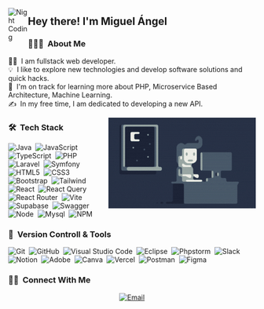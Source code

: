 <img alt="Night Coding" src="./assets/Hand%20Wave.gif" width='40' align="left"/><h2 align="left">Hey there! I'm Miguel Ángel</h2>

<!-- ## 👋 &nbsp;Hey there! I'm Miguel Ángel -->

### 👨🏻‍💻 &nbsp;About Me

👨‍💻 &nbsp;I am fullstack web developer.\
💡 &nbsp;I like to explore new technologies and develop software solutions and quick hacks.\
🌱 &nbsp;I'm on track for learning more about PHP, Microservice Based Architecture, Machine Learning.\
✍️ &nbsp;In my free time, I am dedicated to developing a new API.


<img alt="Night Coding" src="https://raw.githubusercontent.com/AVS1508/AVS1508/master/assets/Night-Coding.gif" align="right"/>

### 🛠 &nbsp;Tech Stack

![Java](https://img.shields.io/badge/java-%23ED8B00.svg?style=for-the-badge&logo=java&logoColor=white)&nbsp;
![JavaScript](https://img.shields.io/badge/javascript-%23323330.svg?style=for-the-badge&logo=javascript&logoColor=%23F7DF1E)&nbsp;
![TypeScript](https://img.shields.io/badge/typescript-%23007ACC.svg?style=for-the-badge&logo=typescript&logoColor=white)&nbsp;
![PHP](https://img.shields.io/badge/Php-777bb3?style=for-the-badge&logo=php&logoColor=white)&nbsp;
![Laravel](https://img.shields.io/badge/Laravel-fd4f3c?style=for-the-badge&logo=laravel&logoColor=white)&nbsp;
![Symfony](https://img.shields.io/badge/Symfony-000000?style=for-the-badge&logo=symfony&logoColor=white)&nbsp;
![HTML5](https://img.shields.io/badge/html5-%23E34F26.svg?style=for-the-badge&logo=html5&logoColor=white)&nbsp;
![CSS3](https://img.shields.io/badge/css3-%231572B6.svg?style=for-the-badge&logo=css3&logoColor=white)&nbsp;
![Bootstrap](https://img.shields.io/badge/bootstrap-%23563D7C.svg?style=for-the-badge&logo=bootstrap&logoColor=white)&nbsp;
![Tailwind](https://img.shields.io/badge/Tailwind-09b6d3?style=for-the-badge&logo=tailwind.css&logoColor=white)&nbsp;
![React](https://img.shields.io/badge/react-%2320232a.svg?style=for-the-badge&logo=react&logoColor=%2361DAFB)&nbsp; 
![React Query](https://img.shields.io/badge/-React%20Query-FF4154?style=for-the-badge&logo=react%20query&logoColor=white)&nbsp; 
![React Router](https://img.shields.io/badge/React_Router-CA4245?style=for-the-badge&logo=react-router&logoColor=white)&nbsp;
![Vite](https://img.shields.io/badge/vite-%23646CFF.svg?style=for-the-badge&logo=vite&logoColor=white)&nbsp;
![Supabase](https://img.shields.io/badge/Supabase-3ECF8E?style=for-the-badge&logo=supabase&logoColor=white)&nbsp;
![Swagger](https://img.shields.io/badge/-Swagger-%23Clojure?style=for-the-badge&logo=swagger&logoColor=white)&nbsp;
![Node](https://img.shields.io/badge/Node-529f41?style=for-the-badge&logo=node.js&logoColor=white)&nbsp;
![Mysql](https://img.shields.io/badge/Mysql-015f8b?style=for-the-badge&logo=mysql&logoColor=white)&nbsp;
![NPM](https://img.shields.io/badge/NPM-%23CB3837.svg?style=for-the-badge&logo=npm&logoColor=white)


### 🧰 &nbsp;Version Controll & Tools 

![Git](https://img.shields.io/badge/git-%23F05033.svg?style=for-the-badge&logo=git&logoColor=white)&nbsp;
![GitHub](https://img.shields.io/badge/github-%23121011.svg?style=for-the-badge&logo=github&logoColor=white)&nbsp;
![Visual Studio Code](https://img.shields.io/badge/Visual%20Studio%20Code-0078d7.svg?style=for-the-badge&logo=visual-studio-code&logoColor=white)&nbsp;
![Eclipse](https://img.shields.io/badge/Eclipse-FE7A16.svg?style=for-the-badge&logo=Eclipse&logoColor=white)&nbsp;
![Phpstorm](https://img.shields.io/badge/Phpstorm-8d58f6?style=for-the-badge&logo=phpstorm&logoColor=white)&nbsp;
![Slack](https://img.shields.io/badge/Slack-4A154B?style=for-the-badge&logo=slack&logoColor=white)&nbsp;
![Notion](https://img.shields.io/badge/Notion-%23000000.svg?style=for-the-badge&logo=notion&logoColor=white)&nbsp;
![Adobe](https://img.shields.io/badge/adobe-%23FF0000.svg?style=for-the-badge&logo=adobe&logoColor=white)&nbsp;
![Canva](https://img.shields.io/badge/Canva-%2300C4CC.svg?style=for-the-badge&logo=Canva&logoColor=white)&nbsp;
![Vercel](https://img.shields.io/badge/vercel-%23000000.svg?style=for-the-badge&logo=vercel&logoColor=white)&nbsp;
![Postman](https://img.shields.io/badge/Postman-FF6C37?style=for-the-badge&logo=postman&logoColor=white)&nbsp;
![Figma](https://img.shields.io/badge/figma-%23F24E1E.svg?style=for-the-badge&logo=figma&logoColor=white)&nbsp;

<h3> 🤝🏻 &nbsp;Connect With Me </h3>

<p align="center">
<a href="mailto:miguelangelmartinezsolerjobs@gmail.com"><img alt="Email" src="https://img.shields.io/badge/Email-miguelangelmartinezsolerjobs%40gmail.com-blue?style=flat-square&logo=gmail"></a>
</p>
